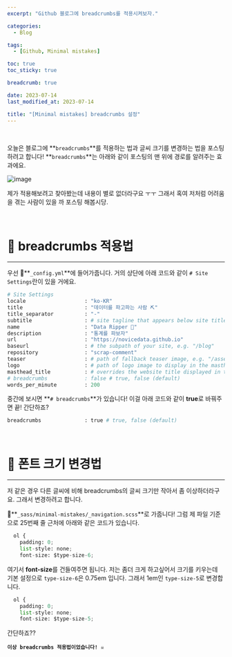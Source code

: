 ```yaml
---
excerpt: "Github 블로그에 breadcrumbs를 적용시켜보자."

categories:
  - Blog

tags:
  - [Github, Minimal mistakes]

toc: true
toc_sticky: true

breadcrumb: true

date: 2023-07-14
last_modified_at: 2023-07-14

title: "[Minimal mistakes] breadcrumbs 설정"
---
```


<br>

오늘은 블로그에 **`breadcrumbs`**를 적용하는 법과 글씨 크기를 변경하는 법을 포스팅 하려고 합니다! **`breadcrumbs`**는 아래와 같이 포스팅의 맨 위에 경로를 알려주는 효과에요.

![image](https://github.com/novicedata/scrap-comment/assets/88019539/252f8923-ec93-45af-9e4e-743b022d90c4)

제가 적용해보려고 찾아봤는데 내용이 별로 없더라구요 ㅜㅜ 그래서 혹여 저처럼 어려움을 겪는 사람이 있을 까 포스팅 해봅시당.

<br>

# 🧮 breadcrumbs 적용법

---

우선 📑**`_config.yml`**에 들어가줍니다. 거의 상단에 아래 코드와 같이 `# Site Settings`란이 있을 거에요.

```python
# Site Settings
locale                   : "ko-KR"
title                    : "데이터를 파고파는 사람 ⛏️"
title_separator          : "-"
subtitle                 : # site tagline that appears below site title in masthead
name                     : "Data Ripper 👻"
description              : "통계를 파보자"
url                      : "https://novicedata.github.io"
baseurl                  : # the subpath of your site, e.g. "/blog"
repository               : "scrap-comment"
teaser                   : # path of fallback teaser image, e.g. "/assets/images/500x300.png"
logo                     : # path of logo image to display in the masthead, e.g. "/assets/images/88x88.png"
masthead_title           : # overrides the website title displayed in the masthead, use " " for no title
# breadcrumbs            : false # true, false (default)
words_per_minute         : 200
```

중간에 보시면 **`# breadcrumbs`**가 있습니다! 이걸 아래 코드와 같이 **true**로 바꿔주면 끝! 간단하죠?

```python
breadcrumbs              : true # true, false (default)
```

<br>

# 🔄 폰트 크기 변경법

---

저 같은 경우 다른 글씨에 비해 breadcrumbs의 글씨 크기만 작아서 좀 이상하더라구요. 그래서 변경하려고 합니다.

📑**`_sass/minimal-mistakes/_navigation.scss`**로 가줍니다! 그럼 제 파일 기준으로 25번째 줄 근처에 아래와 같은 코드가 있습니다.

```python
  ol {
    padding: 0;
    list-style: none;
    font-size: $type-size-6;
```

여기서 **font-size**를 건들여주면 됩니다. 저는 좀더 크게 하고싶어서 크기를 키우는데 기본 설정으로 `type-size-6`은 0.75em 입니다. 그래서 1em인 `type-size-5`로 변경합니다.

```python
  ol {
    padding: 0;
    list-style: none;
    font-size: $type-size-5;
```

간단하죠??

**`이상 breadcrumbs 적용법이었습니다! ☠️`**
